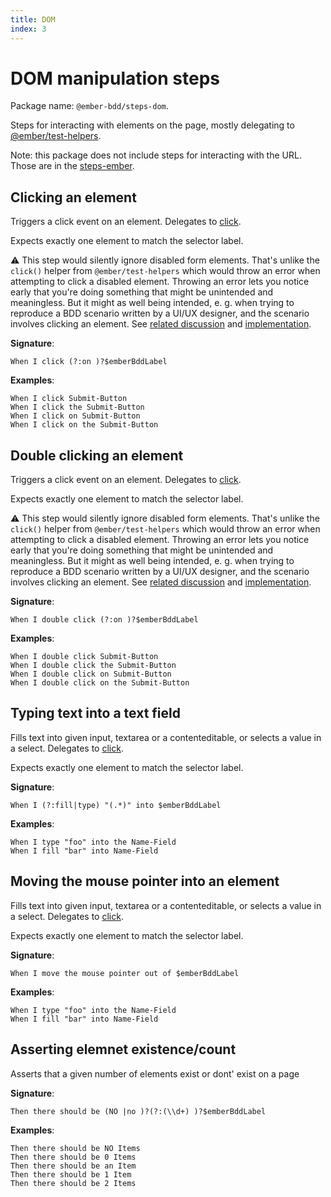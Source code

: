 ```yaml
---
title: DOM
index: 3
---
```


DOM manipulation steps
======================

Package name: `@ember-bdd/steps-dom`.

Steps for interacting with elements on the page, mostly delegating to [@ember/test-helpers](https://github.com/emberjs/ember-test-helpers/).

Note: this package does not include steps for interacting with the URL. Those are in the [steps-ember](./ember).



Clicking an element
-------------------

Triggers a click event on an element. Delegates to [click](https://github.com/emberjs/ember-test-helpers/blob/master/API.md#click).

Expects exactly one element to match the selector label.

⚠ This step would silently ignore disabled form elements. That's unlike the `click()` helper from `@ember/test-helpers` which would throw an error when attempting to click a disabled element. Throwing an error lets you notice early that you're doing something that might be unintended and meaningless. But it might as well being intended, e. g. when trying to reproduce a BDD scenario written by a UI/UX designer, and the scenario involves clicking an element. See [related discussion](https://github.com/emberjs/ember-test-helpers/issues/1100) and [implementation](https://github.com/emberjs/ember-test-helpers/pull/778).

**Signature**: 

```feature
When I click (?:on )?$emberBddLabel
```

**Examples**:

```feature
When I click Submit-Button
When I click the Submit-Button
When I click on Submit-Button
When I click on the Submit-Button
```



Double clicking an element
-------------------

Triggers a click event on an element. Delegates to [click](https://github.com/emberjs/ember-test-helpers/blob/master/API.md#click).

Expects exactly one element to match the selector label.

⚠ This step would silently ignore disabled form elements. That's unlike the `click()` helper from `@ember/test-helpers` which would throw an error when attempting to click a disabled element. Throwing an error lets you notice early that you're doing something that might be unintended and meaningless. But it might as well being intended, e. g. when trying to reproduce a BDD scenario written by a UI/UX designer, and the scenario involves clicking an element. See [related discussion](https://github.com/emberjs/ember-test-helpers/issues/1100)  and [implementation](https://github.com/emberjs/ember-test-helpers/pull/778).

**Signature**: 

```feature
When I double click (?:on )?$emberBddLabel
```

**Examples**:

```feature
When I double click Submit-Button
When I double click the Submit-Button
When I double click on Submit-Button
When I double click on the Submit-Button
```



Typing text into a text field
-----------------------------

Fills text into given input, textarea or a contenteditable, or selects a value in a select. Delegates to [click](https://github.com/emberjs/ember-test-helpers/blob/master/API.md#click).

Expects exactly one element to match the selector label.

**Signature**:

```feature
When I (?:fill|type) "(.*)" into $emberBddLabel
```

**Examples**:

```feature
When I type "foo" into the Name-Field
When I fill "bar" into Name-Field
```



Moving the mouse pointer into an element
----------------------------------------

Fills text into given input, textarea or a contenteditable, or selects a value in a select. Delegates to [click](https://github.com/emberjs/ember-test-helpers/blob/master/API.md#click).

Expects exactly one element to match the selector label.

**Signature**:

```feature
When I move the mouse pointer out of $emberBddLabel
```

**Examples**:

```feature
When I type "foo" into the Name-Field
When I fill "bar" into Name-Field
```




Asserting elemnet existence/count
---------------------------------

Asserts that a given number of elements exist or dont' exist on a page

**Signature**: 

```feature
Then there should be (NO |no )?(?:(\\d+) )?$emberBddLabel
```

**Examples**:

```feature
Then there should be NO Items
Then there should be 0 Items
Then there should be an Item
Then there should be 1 Item
Then there should be 2 Items
```
